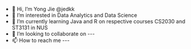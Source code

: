 - 👋 Hi, I’m Yong Jie @jedkk
- 👀 I’m interested in Data Analytics and Data Science
- 🌱 I’m currently learning Java and R on respective courses CS2030 and ST3131 in NUS
- 💞️ I’m looking to collaborate on ---
- 📫 How to reach me ---

<!---
jedkk/jedkk is a ✨ special ✨ repository because its `README.md` (this file) appears on your GitHub profile.
You can click the Preview link to take a look at your changes.
--->

